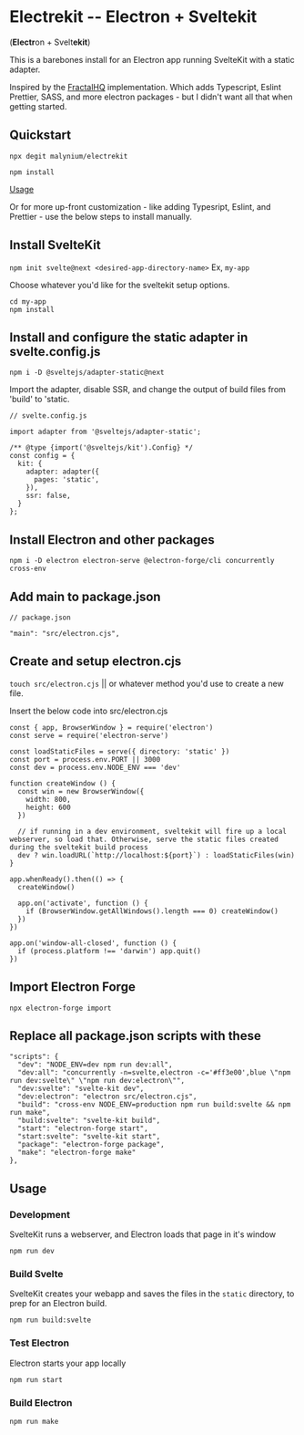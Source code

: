 # Electrekit -- Electron + Sveltekit

(**Electr**on + Svelt**ekit**)

This is a barebones install for an Electron app running SvelteKit with a static adapter.

Inspired by the [FractalHQ](https://github.com/FractalHQ/sveltekit-electron) implementation. Which adds Typescript, Eslint Prettier, SASS, and more electron packages - but I didn't want all that when getting started.

## Quickstart

`npx degit malynium/electrekit`

`npm install`

[Usage](#usage)

Or for more up-front customization - like adding Typesript, Eslint, and Prettier - use the below steps to install manually.

## Install SvelteKit

`npm init svelte@next <desired-app-directory-name>` Ex, `my-app`

Choose whatever you'd like for the sveltekit setup options.

```
cd my-app
npm install
```

## Install and configure the static adapter in svelte.config.js

`npm i -D @sveltejs/adapter-static@next`

Import the adapter, disable SSR, and change the output of build files from 'build' to 'static.

```
// svelte.config.js

import adapter from '@sveltejs/adapter-static';

/** @type {import('@sveltejs/kit').Config} */
const config = {
  kit: {
    adapter: adapter({
      pages: 'static',
    }),
    ssr: false,
  }
};
```

## Install Electron and other packages

`npm i -D electron electron-serve @electron-forge/cli concurrently cross-env`

## Add main to package.json

```
// package.json

"main": "src/electron.cjs",
```

## Create and setup electron.cjs

`touch src/electron.cjs` || or whatever method you'd use to create a new file.

Insert the below code into src/electron.cjs

```
const { app, BrowserWindow } = require('electron')
const serve = require('electron-serve')

const loadStaticFiles = serve({ directory: 'static' })
const port = process.env.PORT || 3000
const dev = process.env.NODE_ENV === 'dev'

function createWindow () {
  const win = new BrowserWindow({
    width: 800,
    height: 600
  })

  // if running in a dev environment, sveltekit will fire up a local webserver, so load that. Otherwise, serve the static files created during the sveltekit build process
  dev ? win.loadURL(`http://localhost:${port}`) : loadStaticFiles(win)
}

app.whenReady().then(() => {
  createWindow()

  app.on('activate', function () {
    if (BrowserWindow.getAllWindows().length === 0) createWindow()
  })
})

app.on('window-all-closed', function () {
  if (process.platform !== 'darwin') app.quit()
})
```

## Import Electron Forge

`npx electron-forge import`

## Replace all package.json scripts with these

```
"scripts": {
  "dev": "NODE_ENV=dev npm run dev:all",
  "dev:all": "concurrently -n=svelte,electron -c='#ff3e00',blue \"npm run dev:svelte\" \"npm run dev:electron\"",
  "dev:svelte": "svelte-kit dev",
  "dev:electron": "electron src/electron.cjs",
  "build": "cross-env NODE_ENV=production npm run build:svelte && npm run make",
  "build:svelte": "svelte-kit build",
  "start": "electron-forge start",
  "start:svelte": "svelte-kit start",
  "package": "electron-forge package",
  "make": "electron-forge make"
},
```

## Usage

### Development

SvelteKit runs a webserver, and Electron loads that page in it's window

`npm run dev`

### Build Svelte

SvelteKit creates your webapp and saves the files in the `static` directory, to prep for an Electron build.

`npm run build:svelte`

### Test Electron

Electron starts your app locally

`npm run start`

### Build Electron

`npm run make`